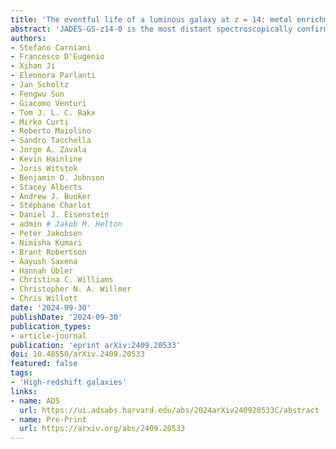 ```yaml
---
title: 'The eventful life of a luminous galaxy at z = 14: metal enrichment, feedback, and low gas fraction?'
abstract: 'JADES-GS-z14-0 is the most distant spectroscopically confirmed galaxy so far, at {{< math >}}$z > 14${{< /math >}}. With a UV magnitude of {{< math >}}$-20.81${{< /math >}}, it is one of the most luminous galaxies at cosmic dawn and its half-light radius of {{< math >}}$260\ \mathrm{pc}${{< /math >}} means that stars dominate the observed UV emission. We report the ALMA detection of {{< math >}}$\mathrm{[OIII]}88\mu\mathrm{m}${{< /math >}} line emission with a significance of {{< math >}}$6.67\sigma${{< /math >}} and at a frequency of {{< math >}}$223.524\ \mathrm{GHz}${{< /math >}}, corresponding to a redshift of {{< math >}}$14.1796 \pm 0.0007${{< /math >}}, which is consistent with the candidate {{< math >}}$\mathrm{CIII]}${{< /math >}} line detected in the NIRSpec spectrum. At this spectroscopic redshift, the Lyman break identified with NIRSpec requires a damped {{< math >}}$\mathrm{Lyman}-\alpha${{< /math >}} absorber with a column density of {{< math >}}$\mathrm{log}_{10}(N_{\mathrm{HI}}/\mathrm{cm}^{2}) = 22.23${{< /math >}}. The total {{< math >}}$\mathrm{[OIII]}88\mu\mathrm{m}${{< /math >}} luminosity ({{< math >}}$\mathrm{log}_{10}(L_{\mathrm{[OIII]}}/L_{\odot}) = 8.3 \pm 0.1${{< /math >}}) is fully consistent with the local {{< math >}}$L_{\mathrm{[OIII]}}-\mathrm{SFR}${{< /math >}} relation. Based on the {{< math >}}$L_{\mathrm{[OIII]}}/\mathrm{SFR}${{< /math >}}, we infer a gas-phase metallicity {{< math >}}$> 0.1\ Z_{\odot}${{< /math >}}, which is somewhat unexpected given the weakness of the UV emission lines. Using prospector SED modeling and combining the ALMA data with JWST observations, we find {{< math >}}$Z = 0.17\ Z_{\odot}${{< /math >}} and an escape fraction of ionizing photons of {{< math >}}$20\%${{< /math >}}, which is necessary to explain the UV spectrum. We measure an {{< math >}}$\mathrm{[OIII]}5007\mathrm{\AA}/\mathrm{[OIII]}88\mu\mathrm{m}${{< /math >}} line flux ratio between {{< math >}}$1${{< /math >}} and {{< math >}}$10${{< /math >}}, resulting in an upper limit to the electron density of roughly {{< math >}}$300\ \mathrm{cm}^{-3}${{< /math >}}, which is lower than those measured in other {{< math >}}$\mathrm{high}-z${{< /math >}} luminous galaxies. The {{< math >}}$\mathrm{[OIII]}88\mu\mathrm{m}${{< /math >}} emission line is spectrally resolved, with a FWHM of {{< math >}}$100\ \mathrm{km/s}${{< /math >}}, resulting in a dynamical mass of {{< math >}}$\mathrm{log}_{10}(M_{\mathrm{dyn}}/M_{\odot}) = 9.0 \pm 0.2${{< /math >}}. This value is comparable to the stellar mass derived from the SED fitting, which implies a very low gas fraction. Past radiation-driven outflows may have cleared the galaxy from the gas, reducing the gas fraction and thus increasing the escape fraction of ionizing photons.'
authors:
- Stefano Carniani
- Francesco D'Eugenio
- Xihan Ji
- Eleonora Parlanti
- Jan Scholtz
- Fengwu Sun
- Giacomo Venturi
- Tom J. L. C. Bakx
- Mirko Curti
- Roberto Maiolino
- Sandro Tacchella
- Jorge A. Zavala
- Kevin Hainline
- Joris Witstok
- Benjamin D. Johnson
- Stacey Alberts
- Andrew J. Bunker
- Stéphane Charlot
- Daniel J. Eisenstein
- admin # Jakob M. Helton
- Peter Jakobsen
- Nimisha Kumari
- Brant Robertson
- Aayush Saxena
- Hannah Übler
- Christina C. Williams
- Christopher N. A. Willmer
- Chris Willott
date: '2024-09-30'
publishDate: '2024-09-30'
publication_types:
- article-journal
publication: 'eprint arXiv:2409.20533'
doi: 10.48550/arXiv.2409.20533
featured: false
tags:
- 'High-redshift galaxies'
links:
- name: ADS
  url: https://ui.adsabs.harvard.edu/abs/2024arXiv240920533C/abstract
- name: Pre-Print
  url: https://arxiv.org/abs/2409.20533
---
```

